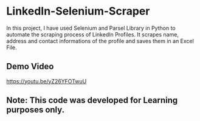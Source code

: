 # LinkedIn-Selenium-Scraper
In this project, I have used Selenium and Parsel Library in Python to automate the scraping process of LinkedIn Profiles. It scrapes name, address and contact informations of the profile and saves them in an Excel File.

## Demo Video 
https://youtu.be/yZ26YFOTwuU


## **Note:** This code was developed for Learning purposes only. 
